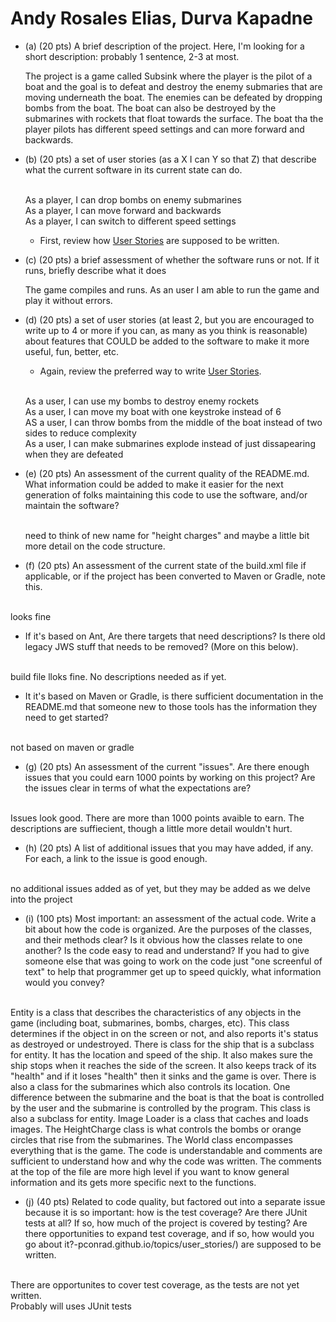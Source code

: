 # Andy Rosales Elias, Durva Kapadne

* (a) (20 pts) A brief description of the project.  Here, I'm looking for a short description: probably 1 sentence, 2-3 at most.

  The project is a game called Subsink where the player is the pilot of a boat and the goal is to defeat and destroy the enemy submaries that are moving underneath the boat. The enemies can be defeated by dropping bombs from the boat. The boat can also be destroyed by the submarines with rockets that float towards the surface. The boat tha the player pilots has different speed settings and can more forward and backwards.

* (b) (20 pts) a set of user stories (as a X I can Y so that Z) that describe what the current software in its current state can do.

  <br /> As a player, I can drop bombs on enemy submarines
   <br />As a player, I can move forward and backwards
   <br />As a player, I can switch to different speed settings
  
    

    * First, review how [User Stories](https://ucsb-cs56-pconrad.github.io/topics/user_stories/) are supposed to be written.
* (c) (20 pts) a brief assessment of whether the software runs or not.   If it runs, briefly describe what it does
  
  
  The game compiles and runs. As an user I am able to run the game and play it without errors.
  
* (d) (20 pts) a set of user stories (at least 2, but you are encouraged to write up to 4 or more if you can, as many as you think is reasonable) about features that COULD be added to the software to make it more useful, fun, better, etc.
    * Again, review the preferred way to write [User Stories](https://ucsb-cs56-pconrad.github.io/topics/user_stories/).
   
   <br />As a user, I can use my bombs to destroy enemy rockets
   <br /> As a user, I can move my boat with one keystroke instead of 6
    <br />AS a user, I can throw bombs from the middle of the boat instead of two sides to reduce complexity
    <br />As a user, I can make submarines explode instead of just dissapearing when they are defeated
    
* (e) (20 pts) An assessment of the current quality of the README.md.   What information could be added to make it easier for the next generation of folks maintaining this code to use the software, and/or maintain the software? 
  
  <br />need to think of new name for "height charges" and maybe a little bit more detail on the code structure.  

* (f) (20 pts) An assessment of the current state of the build.xml file if applicable, or if the project has been converted to Maven or Gradle, note this.

<br />looks fine

   * If it's based on Ant, Are there targets that need descriptions?  Is there old legacy JWS stuff that needs to be removed?  (More on this below).
   
   <br />build file lloks fine. No descriptions needed as if yet.
   
   * It it's based on Maven or Gradle, is there sufficient documentation in the README.md that someone new to those tools has the information they need to get started?
  
  <br />not based on maven or gradle
   
* (g) (20 pts) An assessment of the current "issues".  Are there enough issues that you could earn 1000 points by working on this project?   Are the issues clear in terms of what the expectations are?

<br />Issues look good. There are more than 1000 points avaible to earn. The descriptions are suffiecient, though a little more detail wouldn't hurt.


* (h) (20 pts) A list of additional issues that you may have added, if any. For each, a link to the issue is good enough.

<br />no additional issues added as of yet, but they may be added as we delve into the project


* (i) (100 pts) Most important: an assessment of the actual code.  Write a bit about how the code is organized.  Are the purposes of the classes, and their methods clear?  Is it obvious how the classes relate to one another?   Is the code easy to read and understand?   If you had to give someone else that was going to work on the code just "one screenful of text" to help that programmer get up to speed quickly, what information would you convey?

<br />Entity is a class that describes the characteristics of any objects in the game (including boat, submarines, bombs, charges, etc). This class determines if the object in on the screen or not, and also reports it's status as destroyed or undestroyed. There is  class for the ship that is a subclass for entity. It has the location and speed of the ship. It also makes sure the ship stops when it reaches the side of the screen. It also keeps track of its "health" and if it loses "health" then it sinks and the game is over. There is also a class for the submarines which also controls its location. One difference between the submarine and the boat is that the boat is controlled by the user and the submarine is controlled by the program. This class is also a subclass for entity. Image Loader  is a class that caches and loads images. The HeightCharge class is what controls the bombs or orange circles that rise from the submarines. The World class encompasses everything that is the game. The code is understandable and comments are sufficient to understand how and why the code was  written. The comments at the top of the file are more high level if you want to know general information and its gets more specific next to the functions.


* (j) (40 pts) Related to code quality, but factored out into a separate issue because it is so important: how is the test coverage?   Are there JUnit tests at all?  If so, how much of the project is covered by testing?  Are there opportunities to expand test coverage, and if so, how would you go about it?-pconrad.github.io/topics/user_stories/) are supposed to be written.

<br />There are opportunites to cover test coverage, as the tests are not yet written.
<br /> Probably will uses JUnit tests



